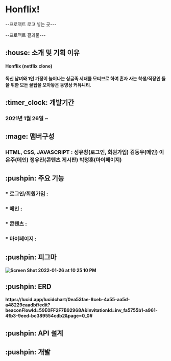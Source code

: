 # Honflix!

--프로젝트 로고 넣는 곳---

--프로젝트 결과물---


<h2> :house: 소개 및 기획 이유
 
<h4>Honflix (netflix clone)
<h4>독신 남녀와 1인 가정이 늘어나는 싱글족 세태를 모티브로 하여 혼자 사는 학생/직장인 들을 위한 모든 꿀팁을 모아놓은 동영상 커뮤니티.


<h2> :timer_clock: 개발기간

<h3>2021년 1월 26일 ~


<h2>:mage: 맴버구성


<h3>
 
HTML, CSS, JAVASCRIPT : 
성유창(로그인, 회원가입)
김동우(메인)
이은주(메인)
정유진(콘텐츠 게시판)
박정훈(마이페이지)



<h2> :pushpin: 주요 기능

<h3>* 로그인/회원가입 : 

<h3>* 메인 : 

<h3>* 콘텐츠 : 

<h3>* 마이페이지 :
  
<h2> :pushpin: 피그마
 
<h4> 

 
 
![Screen Shot 2022-01-26 at 10 25 10 PM](https://user-images.githubusercontent.com/75291546/151170956-acdaf144-20a7-4338-885a-442fed4f1724.png)

<h2> :pushpin: ERD
 
 <h4>
https://lucid.app/lucidchart/0ea53fae-8ceb-4a55-aa5d-a48229caadbf/edit?beaconFlowId=59E0FF2F7B92968A&invitationId=inv_fa5755b1-a961-4fb3-9eed-bc389554cdb2&page=0_0#
  

<h2> :pushpin: API 설계
  
 

<h2> :pushpin: 개발 
  
